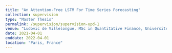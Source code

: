 ```yaml
---
title: "An Attention-Free LSTM For Time Series Forecasting"
collection: supervision
type: "Master Thesis"
permalink: /supervision/supervision-upd-1
venue: "Ludovic de Villelongue, MSc in Quantitative Finance, Université Paris Dauphine - PSL"
date: 2021-04-01
enddate: 2022-04-01
location: "Paris, France"
---
```


